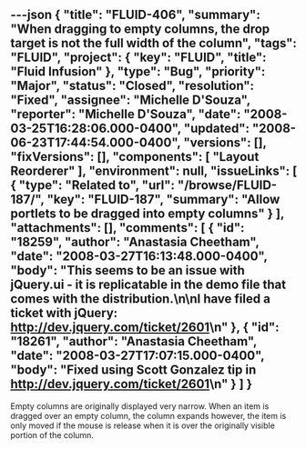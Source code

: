 ---json
{
  "title": "FLUID-406",
  "summary": "When dragging to empty columns, the drop target is not the full width of the column",
  "tags": "FLUID",
  "project": {
    "key": "FLUID",
    "title": "Fluid Infusion"
  },
  "type": "Bug",
  "priority": "Major",
  "status": "Closed",
  "resolution": "Fixed",
  "assignee": "Michelle D'Souza",
  "reporter": "Michelle D'Souza",
  "date": "2008-03-25T16:28:06.000-0400",
  "updated": "2008-06-23T17:44:54.000-0400",
  "versions": [],
  "fixVersions": [],
  "components": [
    "Layout Reorderer"
  ],
  "environment": null,
  "issueLinks": [
    {
      "type": "Related to",
      "url": "/browse/FLUID-187/",
      "key": "FLUID-187",
      "summary": "Allow portlets to be dragged into empty columns"
    }
  ],
  "attachments": [],
  "comments": [
    {
      "id": "18259",
      "author": "Anastasia Cheetham",
      "date": "2008-03-27T16:13:48.000-0400",
      "body": "This seems to be an issue with jQuery.ui - it is replicatable in the demo file that comes with the distribution.\n\nI have filed a ticket with jQuery: <http://dev.jquery.com/ticket/2601>\n"
    },
    {
      "id": "18261",
      "author": "Anastasia Cheetham",
      "date": "2008-03-27T17:07:15.000-0400",
      "body": "Fixed using Scott Gonzalez tip in <http://dev.jquery.com/ticket/2601>\n"
    }
  ]
}
---
Empty columns are originally displayed very narrow. When an item is dragged over an empty column, the column expands however, the item is only moved if the mouse is release when it is over the originally visible portion of the column.&#x20;

        